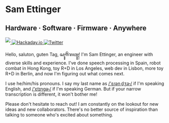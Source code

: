 # Sam Ettinger

## Hardware · Software · Firmware · Anywhere

<a href="https://www.linkedin.com/in/sam-ettinger/" target="_blank">
<img src="https://img.shields.io/badge/linkedin-%231E77B5.svg?&style=for-the-badge&logo=linkedin&logoColor=white alt="LinkedIn" style="margin-bottom: 5px;" />
</a>
<a href="https://hackaday.io/settinger" target="_blank">
<img src="https://img.shields.io/badge/hackaday.io-%231A1A1A.svg?&style=for-the-badge&logo=hackaday&logoColor=white" alt="Hackaday.io" style="margin-bottom: 5px;" />
</a>
<a href="https://www.twitter.com/dhammarskjold" target="_blank">
<img src="https://img.shields.io/badge/twitter-%231DA1F2.svg?&style=for-the-badge&logo=twitter&logoColor=white" alt="Twitter" style="margin-bottom: 5px;" />
</a>

Hello, saluton, guten Tag, ꦱꦸꦒꦼꦁꦫꦮꦸꦃ! I'm Sam Ettinger, an engineer with diverse skills and experience. I've done speech processing in Spain, robot combat in Hong Kong, toy R+D in Los Angeles, web dev in Lisbon, more toy R+D in Berlin, and now I'm figuring out what comes next.

I use he/him/his pronouns. I say my last name as <a href="https://itinerarium.github.io/phoneme-synthesis/?w=/%27%C9%9B%C9%BE%C9%99n%CB%8Cd%CA%92%C9%99%CB%9E/" target="_blank">/'ɛɾənˌdʒə˞/</a> if I'm speaking English, and <a href="https://itinerarium.github.io/phoneme-synthesis/?w=/%27%C9%9Bt%C9%AA%C5%8B%C9%A1%C9%99%CB%9E/" target="_blank">/'ɛtɪŋɡə˞/</a> if I'm speaking German. But if your narrow transcription is different, it won't bother me!

Please don't hesitate to reach out! I am constantly on the lookout for new ideas and new collaborators. There's no better source of inspiration than talking to someone who's excited about something.
